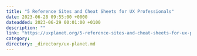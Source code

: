 ```yaml
---
title: "5 Reference Sites and Cheat Sheets for UX Professionals"
date: 2023-06-28 09:55:00 +0000
dateadded: 2023-06-29 00:01:00 +0100
description: ""
link: "https://uxplanet.org/5-reference-sites-and-cheat-sheets-for-ux-professionals-3846b35834c2?source=rss----819cc2aaeee0---4"
category:
directory: _directory/ux-planet.md
---
```

